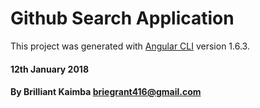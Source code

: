 # Github Search Application

This project was generated with [Angular CLI](https://github.com/angular/angular-cli) version 1.6.3.

#### 12th January 2018

#### By Brilliant Kaimba briegrant416@gmail.com